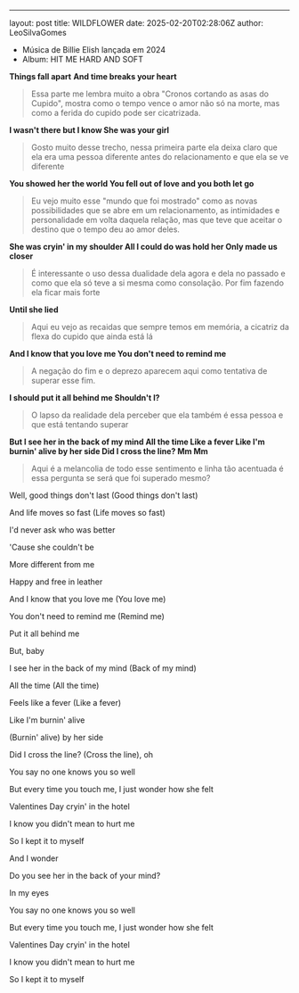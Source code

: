 ---
layout: post
title: WILDFLOWER
date: 2025-02-20T02:28:06Z
author: LeoSilvaGomes
- Música de Billie Elish lançada em 2024
- Album: HIT ME HARD AND SOFT

**Things fall apart**
**And time breaks your heart**

> Essa parte me lembra muito a obra "Cronos cortando as asas do Cupido", mostra como o tempo vence o amor não só na morte, mas como a ferida do cupido pode ser cicatrizada.

**I wasn't there but I know
She was your girl**

> Gosto muito desse trecho, nessa primeira parte ela deixa claro que ela era uma pessoa diferente antes do relacionamento e que ela se ve diferente

**You showed her the world
You fell out of love and you both let go**

> Eu vejo muito esse "mundo que foi mostrado" como as novas possibilidades que se abre em um relacionamento, as intimidades e personalidade em volta daquela relação, mas que teve que aceitar o destino que o tempo deu ao amor deles.


**She was cryin' in my shoulder
All I could do was hold her
Only made us closer**

> É interessante o uso dessa dualidade dela agora e dela no passado e como que ela só teve a si mesma como consolação. Por fim fazendo ela ficar mais forte

**Until she lied**

> Aqui eu vejo as recaidas que sempre temos em memória, a cicatriz da flexa do cupido que ainda está lá

**And I know that you love me
You don't need to remind me**

> A negação do fim e o deprezo aparecem aqui como tentativa de superar esse fim.

**I should put it all behind me
Shouldn't I?**

> O lapso da realidade dela perceber que ela também é essa pessoa e que está tentando superar


**But I see her in the back of my mind
All the time
Like a fever
Like I'm burnin' alive by her side
Did I cross the line? Mm
Mm**

> Aqui é a melancolia de todo esse sentimento e linha tão acentuada é essa pergunta se será que foi superado mesmo?


Well, good things don't last (Good things don't last)

And life moves so fast (Life moves so fast)

I'd never ask who was better

'Cause she couldn't be

More different from me

Happy and free in leather



And I know that you love me (You love me)

You don't need to remind me (Remind me)

Put it all behind me

But, baby



I see her in the back of my mind (Back of my mind)

All the time (All the time)

Feels like a fever (Like a fever)

Like I'm burnin' alive

(Burnin' alive) by her side

Did I cross the line? (Cross the line), oh



You say no one knows you so well

But every time you touch me, I just wonder how she felt

Valentines Day cryin' in the hotel

I know you didn't mean to hurt me

So I kept it to myself



And I wonder

Do you see her in the back of your mind?

In my eyes

You say no one knows you so well

But every time you touch me, I just wonder how she felt

Valentines Day cryin' in the hotel

I know you didn't mean to hurt me

So I kept it to myself
